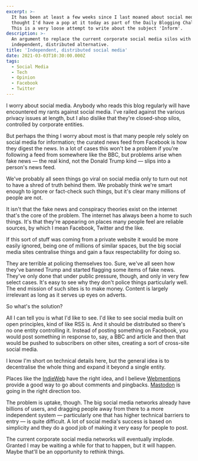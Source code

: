 ```yaml
---
excerpt: >-
  It has been at least a few weeks since I last moaned about social media, so I
  thought I'd have a pop at it today as part of the Daily Blogging Challenge.
  This is a very loose attempt to write about the subject 'Inform'.
description: >-
  An argument to replace the current corporate social media silos with an
  independent, distributed alternative.
title: 'Independent, distributed social media'
date: 2021-03-03T10:30:00.000Z
tags:
  - Social Media
  - Tech
  - Opinion
  - Facebook
  - Twitter
---
```

I worry about social media. Anybody who reads this blog regularly will have encountered my rants against social media. I've railed against the various privacy issues at length, but I also dislike that they're closed-shop silos, controlled by corporate entities.

But perhaps the thing I worry about most is that many people rely solely on social media for information; the curated news feed from Facebook is how they digest the news. In a lot of cases this won't be a problem if you're following a feed from somewhere like the BBC, but problems arise when fake news — the real kind, not the Donald Trump kind — slips into a person's news feed.

We've probably all seen things go viral on social media only to turn out not to have a shred of truth behind them. We probably think we're smart enough to ignore or fact-check such things, but it's clear many millions of people are not.

It isn't that the fake news and conspiracy theories exist on the internet that's the core of the problem. The internet has always been a home to such things. It's that they're appearing on places many people feel are reliable sources, by which I mean Facebook, Twitter and the like.

If this sort of stuff was coming from a private website it would be more easily ignored, being one of millions of similar spaces, but the big social media sites centralise things and gain a faux respectability for doing so.

They are terrible at policing themselves too. Sure, we've all seen how they've banned Trump and started flagging some items of fake news. They've only done that under public pressure, though, and only in very few select cases. It's easy to see why they don't police things particularly well. The end mission of such sites is to make money. Content is largely irrelevant as long as it serves up eyes on adverts.

So what's the solution?

All I can tell you is what I'd like to see. I'd like to see social media built on open principles, kind of like RSS is. And it should be distributed so there's no one entity controlling it. Instead of posting something on Facebook, you would post something in response to, say, a BBC and article and then that would be pushed to subscribers on other sites, creating a sort of cross-site social media.

I know I'm short on technical details here, but the general idea is to decentralise the whole thing and expand it beyond a single entity.

Places like the [IndieWeb](https://indieweb.org) have the right idea, and I believe [Webmentions](https://en.wikipedia.org/wiki/Webmention) provide a good way to go about comments and pingbacks. [Mastodon](https://docs.joinmastodon.org) is going in the right direction too.

The problem is uptake, though. The big social media networks already have billions of users, and dragging people away from there to a more independent system — particularly one that has higher technical barriers to entry — is quite difficult. A lot of social media's success is based on simplicity and they do a good job of making it very easy for people to post.

The current corporate social media networks will eventually implode. Granted I may be waiting a while for that to happen, but it will happen. Maybe that'll be an opportunity to rethink things.


